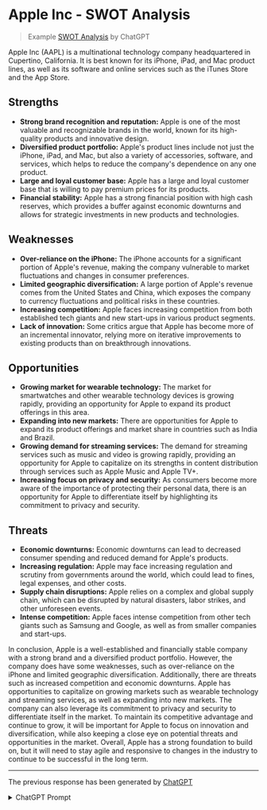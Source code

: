 # Apple Inc - SWOT Analysis

> Example [SWOT Analysis](README.md/#swot-analysis) by ChatGPT

Apple Inc (AAPL) is a multinational technology company headquartered in Cupertino, California. It is best known for its iPhone, iPad, and Mac product lines, as well as its software and online services such as the iTunes Store and the App Store.

## Strengths

* **Strong brand recognition and reputation:** Apple is one of the most valuable and recognizable brands in the world, known for its high-quality products and innovative design.
* **Diversified product portfolio:** Apple's product lines include not just the iPhone, iPad, and Mac, but also a variety of accessories, software, and services, which helps to reduce the company's dependence on any one product.
* **Large and loyal customer base:** Apple has a large and loyal customer base that is willing to pay premium prices for its products.
* **Financial stability:** Apple has a strong financial position with high cash reserves, which provides a buffer against economic downturns and allows for strategic investments in new products and technologies.

## Weaknesses

* **Over-reliance on the iPhone:** The iPhone accounts for a significant portion of Apple's revenue, making the company vulnerable to market fluctuations and changes in consumer preferences.
* **Limited geographic diversification:** A large portion of Apple's revenue comes from the United States and China, which exposes the company to currency fluctuations and political risks in these countries.
* **Increasing competition:** Apple faces increasing competition from both established tech giants and new start-ups in various product segments.
* **Lack of innovation:** Some critics argue that Apple has become more of an incremental innovator, relying more on iterative improvements to existing products than on breakthrough innovations.

## Opportunities

* **Growing market for wearable technology:** The market for smartwatches and other wearable technology devices is growing rapidly, providing an opportunity for Apple to expand its product offerings in this area.
* **Expanding into new markets:** There are opportunities for Apple to expand its product offerings and market share in countries such as India and Brazil.
* **Growing demand for streaming services:** The demand for streaming services such as music and video is growing rapidly, providing an opportunity for Apple to capitalize on its strengths in content distribution through services such as Apple Music and Apple TV+.
* **Increasing focus on privacy and security:** As consumers become more aware of the importance of protecting their personal data, there is an opportunity for Apple to differentiate itself by highlighting its commitment to privacy and security.

## Threats

* **Economic downturns:** Economic downturns can lead to decreased consumer spending and reduced demand for Apple's products.
* **Increasing regulation:** Apple may face increasing regulation and scrutiny from governments around the world, which could lead to fines, legal expenses, and other costs.
* **Supply chain disruptions:** Apple relies on a complex and global supply chain, which can be disrupted by natural disasters, labor strikes, and other unforeseen events.
* **Intense competition:** Apple faces intense competition from other tech giants such as Samsung and Google, as well as from smaller companies and start-ups.

In conclusion, Apple is a well-established and financially stable company with a strong brand and a diversified product portfolio. However, the company does have some weaknesses, such as over-reliance on the iPhone and limited geographic diversification. Additionally, there are threats such as increased competition and economic downturns. Apple has opportunities to capitalize on growing markets such as wearable technology and streaming services, as well as expanding into new markets. The company can also leverage its commitment to privacy and security to differentiate itself in the market. To maintain its competitive advantage and continue to grow, it will be important for Apple to focus on innovation and diversification, while also keeping a close eye on potential threats and opportunities in the market. Overall, Apple has a strong foundation to build on, but it will need to stay agile and responsive to changes in the industry to continue to be successful in the long term.

-----

The previous response has been generated by [ChatGPT](https://chat.openai.com/chat)

<details>
  <summary>ChatGPT Prompt</summary>

## ChatGPT Prompt

Act as a Business Consultant from a top management company.
I want a SWOT analysis on {company} using only current information.

The {company} is "Apple Inc"

Make the SWOT compelling and professional and sort the lists with the most important factors first.

Start the analysis with a paragraph showing the introduction and definition of the {company}.  
If the company is traded on the stock market, I want you to include stock ticker in the introduction.

End the analysis with a conclusion about {company}.

Each part of the SWOT will use the bullet, bold, description format shown here

```markdown
* **high level point**: explanation why it is important
```

Layout the SWOT Analysis in markdown format.

```markdown

# {company} - SWOT Analysis

[introduction and definition of {company}]

## Strengths

[list of key strengths - use bullet, bold, description format] 

## Weaknesses

[list of key weaknesses - use bullet, bold, description format] 

## Opportunities

[list of key opportunities - use bullet, bold, description format] 

## Threats

[list of key threats - use bullet, bold, description format] 

[conclusion about {company}]

```

</details>
